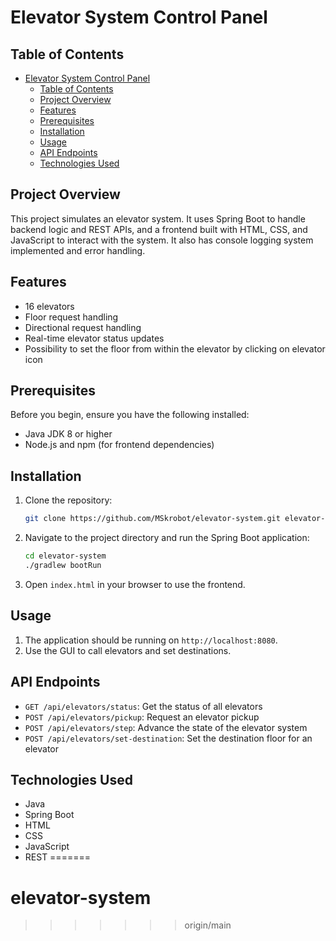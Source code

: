 # Elevator System Control Panel

## Table of Contents

- [Elevator System Control Panel](#elevator-system-control-panel)
    - [Table of Contents](#table-of-contents)
    - [Project Overview](#project-overview)
    - [Features](#features)
    - [Prerequisites](#prerequisites)
    - [Installation](#installation)
    - [Usage](#usage)
    - [API Endpoints](#api-endpoints)
    - [Technologies Used](#technologies-used)

## Project Overview

This project simulates an elevator system.
It uses Spring Boot to handle backend logic and REST APIs, and a frontend built with HTML, CSS, and JavaScript to interact with the system.
It also has console logging system implemented and error handling.

## Features

- 16 elevators
- Floor request handling
- Directional request handling
- Real-time elevator status updates
- Possibility to set the floor from within the elevator by clicking on elevator icon

## Prerequisites

Before you begin, ensure you have the following installed:

- Java JDK 8 or higher
- Node.js and npm (for frontend dependencies)

## Installation

1. Clone the repository:

    ```sh
    git clone https://github.com/MSkrobot/elevator-system.git elevator-system
    ```

2. Navigate to the project directory and run the Spring Boot application:

    ```sh
    cd elevator-system
    ./gradlew bootRun
    ```

3. Open `index.html` in your browser to use the frontend.

## Usage

1. The application should be running on `http://localhost:8080`.
2. Use the GUI to call elevators and set destinations.

## API Endpoints

- `GET /api/elevators/status`: Get the status of all elevators
- `POST /api/elevators/pickup`: Request an elevator pickup
- `POST /api/elevators/step`: Advance the state of the elevator system
- `POST /api/elevators/set-destination`: Set the destination floor for an elevator

## Technologies Used

- Java
- Spring Boot
- HTML
- CSS
- JavaScript
- REST
=======
# elevator-system
>>>>>>> origin/main
